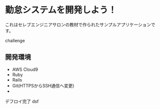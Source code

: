 # 勤怠システムを開発しよう！

これはセレブエンジニアサロンの教材で作られたサンプルアプリケーションです。

challenge
## 開発環境

* AWS Cloud9
* Ruby
* Rails
* Git(HTTPSからSSH通信へ変更)
* 

デフロイ完了
dsf